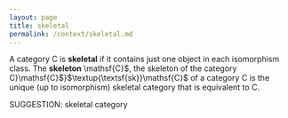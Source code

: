 ```yaml
---
layout: page
title: skeletal
permalink: /context/skeletal.md
---
```

 A category $\mathsf{C}$ is **skeletal** if it contains just one object in each isomorphism class. The **skeleton** \mathsf{C}$, the skeleton of the category $\mathsf{C}$}\mathsf{C}$}$\textup{\textsf{sk}}\mathsf{C}$ of a category $\mathsf{C}$ is the unique (up to isomorphism) skeletal category that is equivalent to $\mathsf{C}$.


SUGGESTION: skeletal category
